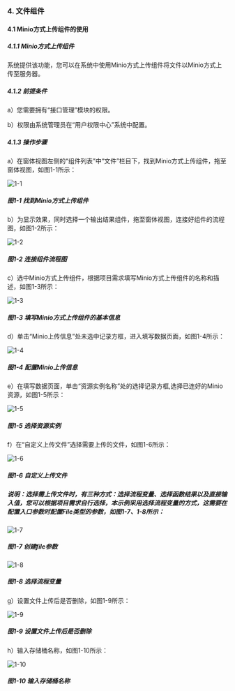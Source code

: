 ### 4. 文件组件

#### 4.1 Minio方式上传组件的使用

##### 4.1.1 Minio方式上传组件

系统提供该功能，您可以在系统中使用Minio方式上传组件将文件以Minio方式上传至服务器。

##### 4.1.2 前提条件

a）您需要拥有“接口管理”模块的权限。

b）权限由系统管理员在“用户权限中心”系统中配置。

##### 4.1.3 操作步骤

a）在窗体视图左侧的“组件列表”中“文件”栏目下，找到Minio方式上传组件，拖至窗体视图，如图1-1所示：

![1-1](https://www.feisuanyz.com/fsimage/zc-image/cz_22_4_5_2.png)

##### 图1-1 找到Minio方式上传组件

b）为显示效果，同时选择一个输出结果组件，拖至窗体视图，连接好组件的流程图，如图1-2所示：

![1-2](https://www.feisuanyz.com/fsimage/zc-image/cz_22_4_5_3.png)

##### 图1-2 连接组件流程图

c）选中Minio方式上传组件，根据项目需求填写Minio方式上传组件的名称和描述，如图1-3所示：

![1-3](https://www.feisuanyz.com/fsimage/zc-image/cz_22_4_5_4.png)

##### 图1-3 填写Minio方式上传组件的基本信息

d）单击“Minio上传信息”处未选中记录方框，进入填写数据页面，如图1-4所示：

![1-4](https://www.feisuanyz.com/fsimage/zc-image/cz_22_4_5_5.png)

##### 图1-4 配置Minio上传信息

e）在填写数据页面，单击“资源实例名称”处的选择记录方框,选择已连好的Minio资源，如图1-5所示：

![1-5](https://www.feisuanyz.com/fsimage/zc-image/cz_22_4_5_6.png)

##### 图1-5 选择资源实例

f）在“自定义上传文件”选择需要上传的文件，如图1-6所示：

![1-6](https://www.feisuanyz.com/fsimage/zc-image/cz_22_4_5_8.png)

##### 图1-6 自定义上传文件

##### 说明：选择需上传文件时，有三种方式：选择流程变量、选择函数结果以及直接输入值，您可以根据项目需求自行选择，本示例采用选择流程变量的方式，这需要在配置入口参数时配置File类型的参数，如图1-7、1-8所示：

![1-7](https://www.feisuanyz.com/fsimage/zc-image/cz_22_4_5_1.png)

##### 图1-7 创建file参数

![1-8](https://www.feisuanyz.com/fsimage/zc-image/cz_22_4_5_14.png)

##### 图1-8 选择流程变量

g）设置文件上传后是否删除，如图1-9所示：

![1-9](https://www.feisuanyz.com/fsimage/zc-image/cz_22_4_5_9.png)

##### 图1-9 设置文件上传后是否删除

h）输入存储桶名称，如图1-10所示：

![1-10](https://www.feisuanyz.com/fsimage/zc-image/cz_22_4_5_10.png)

##### 图1-10 输入存储桶名称
